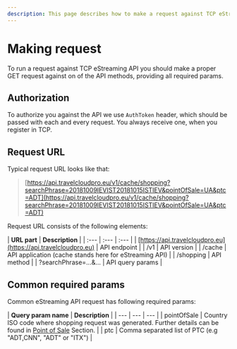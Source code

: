```yaml
---
description: This page describes how to make a request against TCP eStreaming API
---
```


# Making request

To run a request against TCP eStreaming API you should make a proper GET request against on of the API methods, providing all required params.

## Authorization

To authorize you against the API we use `AuthToken` header, which
should be passed with each and every request. You always receive
one, when you register in TCP.

## Request URL

Typical request URL looks like that:

> [https://api.travelcloudpro.eu/v1/cache/shopping?searchPhrase=20181009IEVIST20181015ISTIEV&pointOfSale=UA&ptc=ADT](https://api.travelcloudpro.eu/v1/cache/shopping?searchPhrase=20181009IEVIST20181015ISTIEV&pointOfSale=UA&ptc=ADT)

Request URL consists of the following elements:

| **URL part** | **Description** |
| :--- | :--- | :--- |
| [https://api.travelcloudpro.eu](https://api.travelcloudpro.eu) | API endpoint |
| /v1 | API version |
| /cache | API application \(cache stands here for eStreaming API\) |
| /shopping | API method |
| ?searchPhrase=...&... | API query params |

## Common required params

Common eStreaming API request has following required params:

| **Query param name** | **Description** |
| --- | --- | --- |
| pointOfSale | Country ISO code where shopping request was generated. Further details can be found in [Point of Sale](point-of-sale.md) Section. |
| ptc | Comma separated list of PTC \(e.g "ADT,CNN", "ADT" or "ITX"\) |


